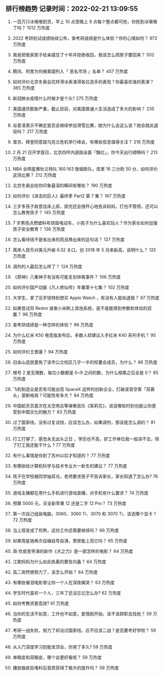 
## 排行榜趋势 记录时间：2022-02-21 13:09:55
  
  1. 一百万只冰墩墩到货，早上 10 点至晚上 9 点每个整点都可抢，你抢到冰墩墩了吗？ 1012 万热度
    
  2. 2022 考研初试成绩陆续公布，查考研成绩是什么体验？你的心情如何？ 972 万热度
    
  3. 我爸把我家房子给亲戚住了十年并拒绝收回，我该怎么把房子要回来？ 502 万热度
    
  4. 腾讯、阿里为何被美国列入「 恶名市场 」名单？ 457 万热度
    
  5. 如何评价北京冬奥会花样滑冰表演滑各位选手的表现？你最喜欢谁的表演？ 365 万热度
    
  6. 新冠肺炎疫情什么时候才是个头? 275 万热度
    
  7. 美国通货膨胀严重，截止目前，对美国普通人生活造成了多大的影响？ 235 万热度
    
  8. 谷爱凌表示不确定是否会继续参加滑雪比赛，她为什么会这么说？她会就此退役吗？ 217 万热度
    
  9. 普京、拜登同意就乌克兰危机举行峰会，有哪些信息值得关注？ 216 万热度
    
  10. 2 月 21 日开学首日，北京四环内道路全面「飘红」，你今天出行顺畅吗？ 213 万热度
    
  11. NBA 全明星赛杜兰特队 160:163 詹姆斯队，库里 16 三分砍 50 分，如何评价这场比赛？ 212 万热度
    
  12. 北京冬奥会给你印象最深的瞬间有哪些？ 190 万热度
    
  13. 如何评价《进击的巨人》最终季 Part2 第 7 集？ 167 万热度
    
  14. 三岁多孩子故意往床上尿，尿完还会很开心地告诉妈妈，打也不管用，还可以怎么教育孩子？ 145 万热度
    
  15. 7 岁男孩点燃塑料布烧毁电动车，小孩子为什么喜欢玩火？作为家长如何加强孩子安全教育？ 136 万热度
    
  16. 怎么看待钱不是省出来的而且挣出来的这句话？ 127 万热度
    
  17. 离岸人民币对美元升破 6.32 关口，创 2018 年 5 月来新高，说明什么？ 125 万热度
    
  18. 调剂的人最后怎么样了？ 124 万热度
    
  19. 《原神》八重神子有没有可能复刻钟离事件？ 106 万热度
    
  20. 如何评价国产动画《凡人修仙传》年番第十七集？ 102 万热度
    
  21. 大学生，拿了压岁钱特别想买 Apple Watch ，有没有人能劝退我？ 97 万热度
    
  22. 如果尝试将 Redmi 或者小米刷上其他系统，是不是能得到参数和体验的双赢？ 96 万热度
    
  23. 查考研成绩是一种怎样的体验？ 96 万热度
    
  24. 为什么红米 K50 电竞版发布后，多数人却建议入手红米 K40 系列手机？ 95 万热度
    
  25. 如何评价王晋康？ 94 万热度
    
  26. 旧金山选民罢免了该市公立校区几乎一半的校董会成员，为什么？ 86 万热度
    
  27. 根号 2 是无理数，每位小数都是 0~9 之间的数，为什么相乘之后全是 0？ 85 万热度
    
  28. 飞机制造业是否有可能出现 SpaceX 这样的创新企业，打破波音空客「双寡头」垄断格局？可能性有多大？ 84 万热度
    
  29. 中国航天员首次在太空用古筝弹奏民乐《茉莉花》，说说哪些时刻也能让你感受到中国文化的魅力？ 83 万热度
    
  30. 过了国家线，没有过复试线，应该怎么办，如果调剂，那该是怎么调的？ 81 万热度
    
  31. 打工打够了，感觉永无出头之日 ，学历也不高，好工作单位我一般进不去，除了打工我还能干什么 ? 77 万热度
    
  32. 有什么事情是你到了苏州以后才知道的？ 77 万热度
    
  33. 有哪些给计算机科学与技术专业大一新生的建议？ 77 万热度
    
  34. 孩子在学校被同学抽耳光，老师要求孩子不告诉家长，家长知道了怎么办? 76 万热度
    
  35. 游戏主播都在用什么手机进行游戏直播，对手机有什么要求？ 74 万热度
    
  36. 预算 5000 元，买全新苹果 12 还是二手 12 Pro？ 73 万热度
    
  37. 第一次自己组装电脑，3060、3060 Ti、3070 和 3070 Ti，该选哪个显卡？ 72 万热度
    
  38. 当上班变成了煎熬，这份工作还需要继续吗？ 66 万热度
    
  39. 如果周星驰再次自编自导自演，票房能上百亿吗？ 65 万热度
    
  40. 简·坎皮恩导演的新作《犬之力》是一部怎样的电影？ 64 万热度
    
  41. 江歌妈妈为什么如此执着的要告刘鑫？ 64 万热度
    
  42. 高二突然想努力了，该怎么开始？ 64 万热度
    
  43. 有哪些催泪电影曾让你一个人在深夜痛哭？ 63 万热度
    
  44. 学生时代喜欢一个人，三年了还没忘记怎么办? 62 万热度
    
  45. 如何考教资更高效? 61 万热度
    
  46. 当你的生活不如意，工作也不如意，爱情刚开始，该不该辞职去找他？ 59 万热度
    
  47. 考研一战失败，努力了却没过国家线，应不应该二战？是否要考好学校？ 59 万热度
    
  48. 从入门深度学习到能发顶会，你用了多久? 59 万热度
    
  49. 单眼皮和双眼皮，哪个会更好看呢？ 59 万热度
    
  50. 播放器疯狂堆料后音质获得了极大的提升吗？ 59 万热度
    